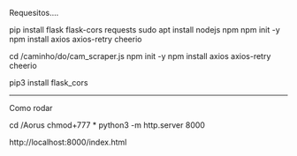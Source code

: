 
Requesitos....

pip install flask flask-cors requests
sudo apt install nodejs npm
npm init -y
npm install axios axios-retry cheerio

cd /caminho/do/cam_scraper.js
npm init -y
npm install axios axios-retry cheerio

pip3 install flask_cors
_________________________________________________________
Como rodar

cd /Aorus
chmod+777 *
python3 -m http.server 8000

http://localhost:8000/index.html
